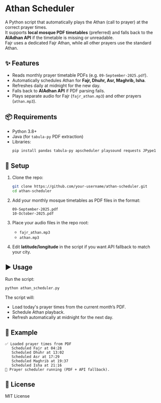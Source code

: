 # Athan Scheduler

A Python script that automatically plays the Athan (call to prayer) at the correct prayer times.  
It supports **local mosque PDF timetables** (preferred) and falls back to the **AlAdhan API** if the timetable is missing or unreadable.  
Fajr uses a dedicated Fajr Athan, while all other prayers use the standard Athan.

## ✨ Features
- Reads monthly prayer timetable PDFs (e.g. `09-September-2025.pdf`).
- Automatically schedules Athan for **Fajr, Dhuhr, Asr, Maghrib, Isha**.
- Refreshes daily at midnight for the new day.
- Falls back to **AlAdhan API** if PDF parsing fails.
- Plays separate audio for Fajr (`fajr_athan.mp3`) and other prayers (`athan.mp3`).

## 📦 Requirements
- Python 3.8+
- Java (for `tabula-py` PDF extraction)
- Libraries:
  ```bash
  pip install pandas tabula-py apscheduler playsound requests JPype1 camelot-py[cv] ghostscript
  ```

## 📂 Setup

1. Clone the repo:

   ```bash
   git clone https://github.com/your-username/athan-scheduler.git
   cd athan-scheduler
   ```
2. Add your monthly mosque timetables as PDF files in the format:

   ```
   09-September-2025.pdf
   10-October-2025.pdf
   ```
3. Place your audio files in the repo root:

   * `fajr_athan.mp3`
   * `athan.mp3`
4. Edit **latitude/longitude** in the script if you want API fallback to match your city.

## ▶️ Usage

Run the script:

```bash
python athan_scheduler.py
```

The script will:

* Load today's prayer times from the current month’s PDF.
* Schedule Athan playback.
* Refresh automatically at midnight for the next day.

## 🕌 Example

```
✅ Loaded prayer times from PDF
   Scheduled Fajr at 04:28
   Scheduled Dhuhr at 13:02
   Scheduled Asr at 17:29
   Scheduled Maghrib at 19:37
   Scheduled Isha at 21:16
📅 Prayer scheduler running (PDF + API fallback).
```

## 📜 License

MIT License
